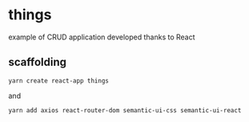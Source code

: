 # things

example of CRUD application developed thanks to React

## scaffolding

```shell
yarn create react-app things
```

and

```shell
yarn add axios react-router-dom semantic-ui-css semantic-ui-react
```
